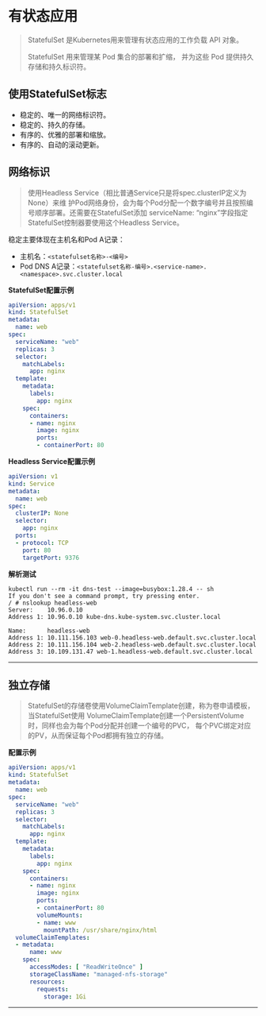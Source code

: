 # 有状态应用

>StatefulSet 是Kubernetes用来管理有状态应用的工作负载 API 对象。
>
>StatefulSet 用来管理某 Pod 集合的部署和扩缩， 并为这些 Pod 提供持久存储和持久标识符。

## 使用StatefulSet标志

- 稳定的、唯一的网络标识符。
- 稳定的、持久的存储。
- 有序的、优雅的部署和缩放。
- 有序的、自动的滚动更新。

## 网络标识

>使用Headless Service（相比普通Service只是将spec.clusterIP定义为None）来维 护Pod网络身份，会为每个Pod分配一个数字编号并且按照编号顺序部署。还需要在StatefulSet添加 serviceName: “nginx”字段指定StatefulSet控制器要使用这个Headless Service。

稳定主要体现在主机名和Pod A记录： 
- 主机名：`<statefulset名称>-<编号>`
- Pod DNS A记录：`<statefulset名称-编号>.<service-name>.<namespace>.svc.cluster.local`

**StatefulSet配置示例**
```yaml
apiVersion: apps/v1
kind: StatefulSet
metadata: 
  name: web 
spec: 
  serviceName: "web"
  replicas: 3 
  selector: 
    matchLabels: 
      app: nginx
  template: 
    metadata: 
      labels: 
        app: nginx 
    spec: 
      containers: 
      - name: nginx
        image: nginx
        ports: 
        - containerPort: 80
```
**Headless Service配置示例**
```yaml
apiVersion: v1
kind: Service
metadata:
  name: web 
spec: 
  clusterIP: None
  selector: 
    app: nginx
  ports: 
  - protocol: TCP
    port: 80
    targetPort: 9376
```

**解析测试**
```shell
kubectl run --rm -it dns-test --image=busybox:1.28.4 -- sh
If you don't see a command prompt, try pressing enter.
/ # nslookup headless-web
Server:    10.96.0.10
Address 1: 10.96.0.10 kube-dns.kube-system.svc.cluster.local

Name:      headless-web
Address 1: 10.111.156.103 web-0.headless-web.default.svc.cluster.local
Address 2: 10.111.156.104 web-2.headless-web.default.svc.cluster.local
Address 3: 10.109.131.47 web-1.headless-web.default.svc.cluster.local
```

---

## 独立存储

>StatefulSet的存储卷使用VolumeClaimTemplate创建，称为卷申请模板，当StatefulSet使用 VolumeClaimTemplate创建一个PersistentVolume时，同样也会为每个Pod分配并创建一个编号的PVC， 每个PVC绑定对应的PV，从而保证每个Pod都拥有独立的存储。

**配置示例**
```yaml
apiVersion: apps/v1
kind: StatefulSet
metadata: 
  name: web 
spec: 
  serviceName: "web"
  replicas: 3 
  selector: 
    matchLabels: 
      app: nginx
  template: 
    metadata: 
      labels: 
        app: nginx 
    spec: 
      containers: 
      - name: nginx
        image: nginx
        ports: 
        - containerPort: 80
        volumeMounts:
        - name: www
          mountPath: /usr/share/nginx/html
  volumeClaimTemplates:
  - metadata:
      name: www
    spec:
      accessModes: [ "ReadWriteOnce" ]
      storageClassName: "managed-nfs-storage"
      resources:
        requests:
          storage: 1Gi
```
---



